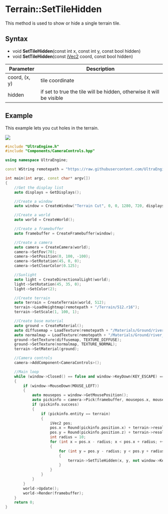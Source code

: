 # Terrain::SetTileHidden

This method is used to show or hide a single terrain tile.

## Syntax

- void **SetTileHidden**(const int x, const int y, const bool hidden)
- void **SetTileHidden**(const [iVec2](iVec2.md) coord, const bool hidden)

| Parameter | Description |
|---|---|
| coord, (x, y) | tile coordinate |
| hidden | if set to true the tile will be hidden, otherwise it will be visible |

## Example

This example lets you cut holes in the terrain.

![](https://raw.githubusercontent.com/UltraEngine/Documentation/master/Images/terrain_settilehidden.jpg)

```c++
#include "UltraEngine.h"
#include "Components/CameraControls.hpp"

using namespace UltraEngine;

const WString remotepath = "https://raw.githubusercontent.com/UltraEngine/Documentation/master/Assets";

int main(int argc, const char* argv[])
{
    //Get the display list
    auto displays = GetDisplays();

    //Create a window
    auto window = CreateWindow("Terrain Cut", 0, 0, 1280, 720, displays[0], WINDOW_CENTER | WINDOW_TITLEBAR);

    //Create a world
    auto world = CreateWorld();

    //Create a framebuffer
    auto framebuffer = CreateFramebuffer(window);

    //Create a camera
    auto camera = CreateCamera(world);
    camera->SetFov(70);
    camera->SetPosition(0, 100, -100);
    camera->SetRotation(45, 0, 0);
    camera->SetClearColor(0.125);

    //Sunlight
    auto light = CreateDirectionalLight(world);
    light->SetRotation(45, 35, 0);
    light->SetColor(2);

    //Create terrain
    auto terrain = CreateTerrain(world, 512);
    terrain->LoadHeightmap(remotepath + "/Terrain/512.r16");
    terrain->SetScale(1, 100, 1);

    //Create base material
    auto ground = CreateMaterial();
    auto diffusemap = LoadTexture(remotepath + "/Materials/Ground/river_small_rocks_diff_4k.dds");
    auto normalmap = LoadTexture(remotepath + "/Materials/Ground/river_small_rocks_nor_gl_4k.dds");
    ground->SetTexture(diffusemap, TEXTURE_DIFFUSE);
    ground->SetTexture(normalmap, TEXTURE_NORMAL);
    terrain->SetMaterial(ground);

    //Camera controls
    camera->AddComponent<CameraControls>();

    //Main loop
    while (window->Closed() == false and window->KeyDown(KEY_ESCAPE) == false)
    {
        if (window->MouseDown(MOUSE_LEFT))
        {
            auto mousepos = window->GetMousePosition();
            auto pickinfo = camera->Pick(framebuffer, mousepos.x, mousepos.y);
            if (pickinfo.success)
            {
                if (pickinfo.entity == terrain)
                {
                    iVec2 pos;
                    pos.x = Round(pickinfo.position.x) + terrain->resolution.x / 2;
                    pos.y = Round(pickinfo.position.z) + terrain->resolution.y / 2;
                    int radius = 10;
                    for (int x = pos.x - radius; x < pos.x + radius; ++x)
                    {
                        for (int y = pos.y - radius; y < pos.y + radius; ++y)
                        {
                            terrain->SetTileHidden(x, y, not window->KeyDown(KEY_CONTROL));
                        }
                    }
                }
            }
        }
        world->Update();
        world->Render(framebuffer);
    }
    return 0;
}
```
